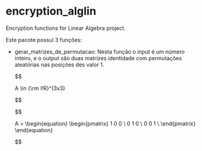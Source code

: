 # encryption_alglin
Encryption functions for Linear Algebra project.

Este pacote possui 3 funções:

- gerar_matrizes_de_permutacao:
    Nesta função o input é um número inteiro, e o output são duas matrizes identidade com permutações aleatórias nas posições des valor 1.

    $$

    A  \in {\rm I\!R}^(3x3)

    $$

    $$
    
    A =
    \begin{equation}
    \begin{pmatrix}
    1       0       0  \\
    0       1       0  \\
    0       0       1  \\
    \end{pmatrix}
    \end{equation}

    $$
